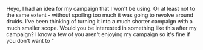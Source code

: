 Heyo, I had an idea for my campaign that I won't be using. Or at least not to the same extent - without spoiling too much it was going to revolve around druids. I've been thinking of turning it into a much shorter campaign with a much smaller scope. Would you be interested in something like this after my campaign? I know a few of you aren't enjoying my campaign so it's fine if you don't want to "